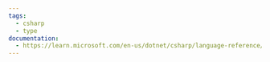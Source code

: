```yaml
---
tags:
  - csharp
  - type
documentation:
  - https://learn.microsoft.com/en-us/dotnet/csharp/language-reference/builtin-types/value-types
---
```

